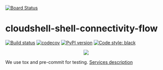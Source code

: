 [![Board Status](https://dev.azure.com/costay/01549d5f-4789-4400-8a4b-d9722c96c854/a8e2a526-edf8-4de3-bdfe-49c2a708e569/_apis/work/boardbadge/ef63341c-144f-4888-aadf-cd5a97b75892)](https://dev.azure.com/costay/01549d5f-4789-4400-8a4b-d9722c96c854/_boards/board/t/a8e2a526-edf8-4de3-bdfe-49c2a708e569/Microsoft.RequirementCategory)
# cloudshell-shell-connectivity-flow
[![Build status](https://travis-ci.org/QualiSystems/cloudshell-shell-connectivity-flow.svg?branch=dev)](https://travis-ci.org/QualiSystems/cloudshell-shell-connectivity-flow)
[![codecov](https://codecov.io/gh/QualiSystems/cloudshell-shell-connectivity-flow/branch/dev/graph/badge.svg)](https://codecov.io/gh/QualiSystems/cloudshell-shell-connectivity-flow)
[![PyPI version](https://badge.fury.io/py/cloudshell-shell-connectivity-flow.svg)](https://badge.fury.io/py/cloudshell-shell-connectivity-flow)
[![Code style: black](https://img.shields.io/badge/code%20style-black-000000.svg)](https://github.com/python/black)

<p align="center">
<img src="https://github.com/QualiSystems/devguide_source/raw/master/logo.png"></img>
</p>

We use tox and pre-commit for testing. [Services description](https://github.com/QualiSystems/cloudshell-package-repo-template#description-of-services)
